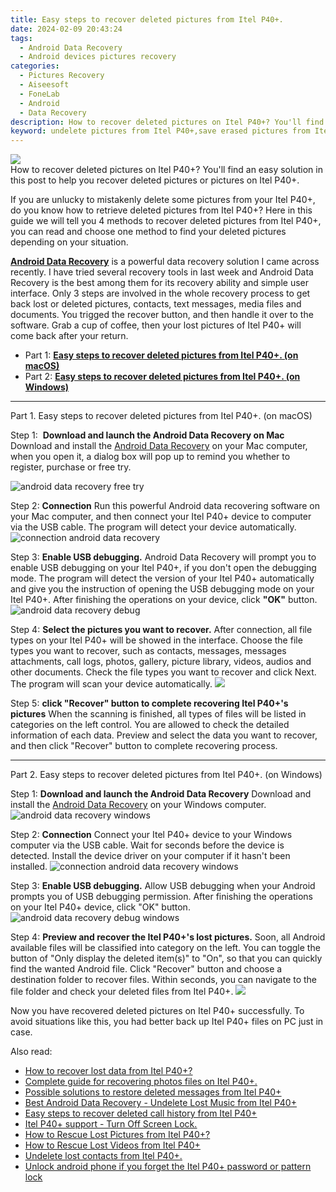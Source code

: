 ```yaml
---
title: Easy steps to recover deleted pictures from Itel P40+.
date: 2024-02-09 20:43:24
tags: 
  - Android Data Recovery
  - Android devices pictures recovery
categories: 
  - Pictures Recovery
  - Aiseesoft
  - FoneLab
  - Android
  - Data Recovery
description: How to recover deleted pictures on Itel P40+? You'll find an easy solution in this post to help you recover deleted pictures or pictures on Itel P40+.
keyword: undelete pictures from Itel P40+,save erased pictures from Itel P40+,android pictures retrieval,recover lost pictures from Itel P40+,unerase pictures,regain missing pictures,Itel P40+ reset but recover pictures,Itel P40+ delete pictures recover,how to restore your files from Itel P40+,how to recover pictures Itel P40+,Itel P40+ retrieve deleted pictures,how can i get pictures back on Itel P40+
---
```


<img src="https://img0mobiles.techidaily.com/images/best-assets/devices/itel/itel-p40plus/3.jpg" class="atpl-imgstyle"  />

<div class="atpl-content atpl-for-fonelab-android recover-pictures">

<div class="atpl-post-description-part-1">
How to recover deleted pictures on Itel P40+? You'll find an easy solution in this post to help you recover deleted pictures or pictures on Itel P40+.
</div>

<div class="atpl-post-description-part-2">
<div class="tpl-content-sub-paragraph-content">
  <p>
    If you are unlucky to mistakenly delete some pictures from your Itel P40+, do you know how to retrieve deleted pictures from Itel P40+? Here in this guide we will tell you 4 methods to recover deleted pictures from Itel P40+, you can read and choose one method to find your deleted pictures depending on your situation.
  </p>
</div>
</div>

<div class="atpl-post-description-part-3">
<div class="tpl-content-sub-paragraph-content">
  <p>
    <a href="https://tools.techidaily.com/aiseesoft-android-data-recovery/" target="_blank" rel="noopener"><strong>Android Data Recovery</strong></a> is a powerful data recovery solution I came across recently. I have tried several recovery tools in last week and Android Data Recovery is the best among them for its recovery ability and simple user interface. Only 3 steps are involved in the whole recovery process to get back lost or deleted pictures, contacts, text messages, media files and documents. You trigged the recover button, and then handle it over to the software. Grab a cup of coffee, then your lost pictures of Itel P40+ will come back after your return.
  </p>
</div>
</div>

<ul>
  <li>Part 1: <strong><a href="#p1"> Easy steps to recover deleted pictures from Itel P40+.  (on macOS)</a></strong></li>
  <li>Part 2: <strong><a href="#p2"> Easy steps to recover deleted pictures from Itel P40+.  (on Windows)</a></strong></li>
</ul>



<!-- Part 1 -->
<a id="p1" name="p1" ></a><hr>

<div>
  <span class="atpl-step-part-style">Part 1. Easy steps to recover deleted pictures from Itel P40+. (on macOS)</span>
</div>  

<span class="atpl-stepstyle-a"><span>Step 1: </span></span> <strong>Download and launch the Android Data Recovery on Mac</strong>
Download and install the <a href="https://tools.techidaily.com/aiseesoft-android-data-recovery/" target="_blank" rel="noopener">Android Data Recovery</a> on your Mac computer, when you open it, a dialog box will pop up to remind you whether to register, purchase or free try.

<img src="https://tools.techidaily.com/images/apps/aiseesoft/android-data-recovery/mac-free-try.png" class="atpl-imgstyle" alt="android data recovery free try" />

<span class="atpl-stepstyle-a"><span>Step 2: </span></span> <strong>Connection</strong>
Run this powerful Android data recovering software on your Mac computer, and then connect your Itel P40+ device to computer via the USB cable. The program will detect your device automatically.
<img src="https://tools.techidaily.com/images/apps/aiseesoft/android-data-recovery/mac-connection-interface.jpg" class="atpl-imgstyle" alt="connection android data recovery" />

<span class="atpl-stepstyle-a"><span>Step 3: </span></span> <strong>Enable USB debugging.</strong>
Android Data Recovery will prompt you to enable USB debugging on your Itel P40+, if you don't open the debugging mode. The program will detect the version of your Itel P40+ automatically and give you the instruction of opening the USB debugging mode on your Itel P40+. After finishing the operations on your device, click <strong>"OK"</strong> button.
<img src="https://tools.techidaily.com/images/apps/aiseesoft/android-data-recovery/mac-android-usb-debug.jpg"  class="atpl-imgstyle" alt="android data recovery debug" />

<span class="atpl-stepstyle-a"><span>Step 4: </span></span> <strong>Select the pictures you want to recover.</strong>
After connection, all file types on your Itel P40+ will be showed in the interface. Choose the file types you want to recover, such as contacts, messages, messages attachments, call logs, photos, gallery, picture library, videos, audios and other documents. Check the file types you want to recover and click Next. The program will scan your device automatically.
<img src="https://tools.techidaily.com/images/apps/aiseesoft/android-data-recovery/mac-choose-type-photos.jpg" class="atpl-imgstyle"  />

<span class="atpl-stepstyle-a"><span>Step 5: </span></span> <strong>click "Recover" button to  complete recovering Itel P40+'s pictures</strong>
When the scanning is finished, all types of files will be listed in categories on the left control. You are allowed to check the detailed information of each data. Preview and select the data you want to recover, and then click "Recover" button to complete recovering process.


<a id="p2" name="p2"></a><hr>

<!-- Part 2 -->
<div>
  <span class="atpl-step-part-style">Part 2. Easy steps to recover deleted pictures from Itel P40+. (on Windows)</span>
</div>

<span class="atpl-stepstyle-a"><span>Step 1: </span></span> <strong>Download and launch the Android Data Recovery</strong>
Download and install the <a href="https://tools.techidaily.com/aiseesoft-android-data-recovery/" target="_blank" rel="noopener">Android Data Recovery</a> on your Windows computer.
<img src="https://tools.techidaily.com/images/apps/aiseesoft/android-data-recovery/win-start-interface.png"  class="atpl-imgstyle" alt="android data recovery windows" />

<span class="atpl-stepstyle-a"><span>Step 2: </span></span> <strong>Connection</strong>
Connect your Itel P40+ device to your Windows computer via the USB cable. Wait for seconds before the device is detected. Install the device driver on your computer if it hasn't been installed.
<img src="https://tools.techidaily.com/images/apps/aiseesoft/android-data-recovery/win-connection-interface.png" class="atpl-imgstyle" alt="connection android data recovery windows" />

<span class="atpl-stepstyle-a"><span>Step 3: </span></span> <strong>Enable USB debugging.</strong>
Allow USB debugging when your Android prompts you of USB debugging permission. After finishing the operations on your Itel P40+ device, click "OK" button.
<img src="https://tools.techidaily.com/images/apps/aiseesoft/android-data-recovery/win-android-usb-debug.png" class="atpl-imgstyle" alt="android data recovery debug windows" />

<span class="atpl-stepstyle-a"><span>Step 4: </span></span> <strong>Preview and recover the Itel P40+'s lost pictures.</strong>
Soon, all Android available files will be classified into category on the left. You can toggle the button of "Only display the deleted item(s)" to "On", so that you can quickly find the wanted Android file. Click "Recover" button and choose a destination folder to recover files. Within seconds, you can navigate to the file folder and check your deleted files from Itel P40+.
<img src="https://tools.techidaily.com/images/apps/aiseesoft/android-data-recovery/win-recover-photos.png" class="atpl-imgstyle"  />

<div class="atpl-post-description-part-4">
<div class="tpl-content-sub-paragraph-normal">
    <p>
        Now you have recovered deleted pictures on Itel P40+ successfully. To avoid situations like this, you had better back up Itel P40+ files on PC just in case.
    </p>
</div>
</div>

<ins class="adsbygoogle"
     style="display:block"
     data-ad-client="ca-pub-7571918770474297"
     data-ad-slot="8358498916"
     data-ad-format="auto"
     data-full-width-responsive="true"></ins>

<span class="atpl-alsoreadstyle">Also read:</span>
<div><ul>
<li><a href="/how-to-recover-lost-data-from-itel-p40plus-by-fonelab-android-recover-data/" target="_blank" rel="noopener"><u>How to recover lost data from Itel P40+?</u></a></li>
<li><a href="/complete-guide-for-recovering-photos-files-on-itel-p40plus-by-fonelab-android-recover-photos/" target="_blank" rel="noopener"><u>Complete guide for recovering photos files on Itel P40+.</u></a></li>
<li><a href="/possible-solutions-to-restore-deleted-messages-from-itel-p40plus-by-fonelab-android-recover-messages/" target="_blank" rel="noopener"><u>Possible solutions to restore deleted messages from Itel P40+</u></a></li>
<li><a href="/best-android-data-recovery-undelete-lost-music-from-itel-p40plus-by-fonelab-android-recover-music/" target="_blank" rel="noopener"><u>Best Android Data Recovery - Undelete Lost Music from Itel P40+</u></a></li>
<li><a href="/easy-steps-to-recover-deleted-call-history-from-itel-p40plus-by-fonelab-android-recover-call-logs/" target="_blank" rel="noopener"><u>Easy steps to recover deleted call history from Itel P40+</u></a></li>
<li><a href="/itel-p40plus-support-turn-off-screen-lock-by-drfone-android-unlock-android-unlock/" target="_blank" rel="noopener"><u>Itel P40+ support - Turn Off Screen Lock.</u></a></li>
<li><a href="/how-to-rescue-lost-pictures-from-itel-p40plus-by-fonelab-android-recover-pictures/" target="_blank" rel="noopener"><u>How to Rescue Lost Pictures from Itel P40+?</u></a></li>
<li><a href="/how-to-rescue-lost-videos-from-itel-p40plus-by-fonelab-android-recover-video/" target="_blank" rel="noopener"><u>How to Rescue Lost Videos from Itel P40+</u></a></li>
<li><a href="/undelete-lost-contacts-from-itel-p40plus-by-fonelab-android-recover-contacts/" target="_blank" rel="noopener"><u>Undelete lost contacts from Itel P40+.</u></a></li>
<li><a href="/unlock-android-phone-if-you-forget-the-itel-p40plus-password-or-pattern-lock-by-drfone-android-unlock-android-unlock/" target="_blank" rel="noopener"><u>Unlock android phone if you forget the Itel P40+ password or pattern lock</u></a></li>
</ul></div>

</div>
